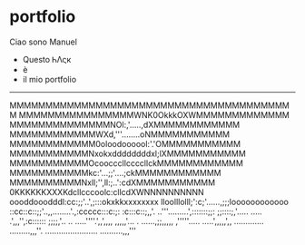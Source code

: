 # portfolio
Ciao sono Manuel
- Questo ᏂΛςк
- è
- il mio portfolio
---

MMMMMMMMMMMMMMMMMMMMMMMMMMMMMMMMMMMMMMMM
MMMMMMMMMMMMMMMMWNK0OkkkOXWMMMMMMMMMMMMM
MMMMMMMMMMMMMMNOl:,'.....,dXMMMMMMMMMMMM
MMMMMMMMMMMMWXd,'''........oNMMMMMMMMMMM
MMMMMMMMMMMM0oloodoooool:'.'OMMMMMMMMMMM
MMMMMMMMMMMNxokxddddddddxl;lXMMMMMMMMMMM
MMMMMMMMMMMOcoocccllccccllckMMMMMMMMMMMM
MMMMMMMMMMMkc:'...;;'....;ckMMMMMMMMMMMM
MMMMMMMMMMNxll;'',ll:;..':cdXMMMMMMMMMMM
0KKKKKKXXXKdcllcccoolc:cllcdXWNNNNNNNNNN
oooddooodddl:cc:;;'..',;:::okxkkxxxxxxxx
lloolllolll;':c;'......,;;;loooooooooooo
::cc::c::;;'..,,........'.,:ccccc:::c:;:
:c:::c::;,,'. ..'''.........',:::::::;;:
;;::::;,'.....   .....  .',,,'',:c::::::
;;;;,'..    ..        .....''''.',,',,,,
,,,,,'...             .   ......,;;,,,,,
,'''''.....               .....',,,,,',,
.............            .........,,,''.
....................... ..........,,,'''
